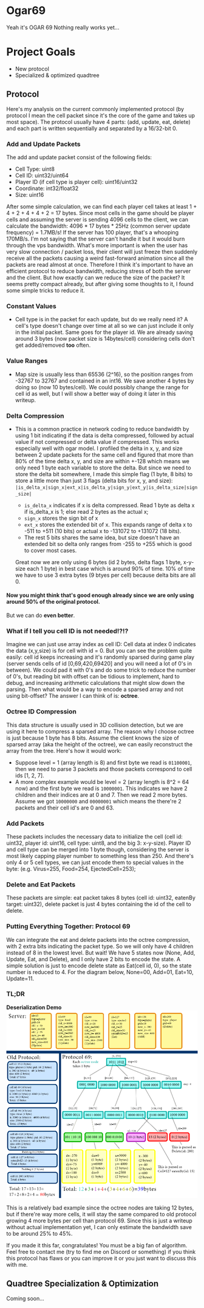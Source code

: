 # <strong> Ogar69 </strong>
Yeah it's OGAR 69
Nothing really works yet...

# Project Goals
* New protocol
* Specialized & optimized quadtree

## Protocol
Here's my analysis on the current commonly implemented protocol (by protocol I mean the cell packet since it's the core of the game and takes up most space). The protocol usually have 4 parts: (add, update, eat, delete) and each part is written sequentially and separated by a 16/32-bit 0. 

### Add and Update Packets
The add and update packet consist of the following fields:
* Cell Type: uint8
* Cell ID: uint32/uint64
* Player ID (if cell type is player cell): uint16/uint32
* Coordinate: int32/float32
* Size: uint16

After some simple calculation, we can find each player cell takes at least 1 + 4 + 2 + 4 + 4 + 2 = 17 bytes. Since most cells in the game should be player cells and assuming the server is sending 4096 cells to the client, we can calculate the bandwidth: 4096 * 17 bytes * 25Hz (common server update frequency) = 1.7MB/s! If the server has 100 player, that's a whooping 170MB/s. I'm not saying that the server can't handle it but it would burn through the vps bandwidth. What's more important is when the user has very slow connection / packet loss, their client will just freeze then suddenly receive all the packets causing a weird fast-forward animation since all the packets are read almost at once. Therefore I think it's important to have an efficient protocol to reduce bandwidth, reducing stress of both the server and the client. But how exactly can we reduce the size of the packet? It seems pretty compact already, but after giving some thoughts to it, I found some simple tricks to reduce it.

### Constant Values
* Cell type is in the packet for each update, but do we really need it? A cell's type doesn't change over time at all so we can just include it only in the initial packet. Same goes for the player id. We are already saving around 3 bytes (now packet size is 14bytes/cell) considering cells don't get added/removed **too** often.

### Value Ranges
* Map size is usually less than 65536 (2^16), so the position ranges from -32767 to 32767 and contained in an int16. We save another 4 bytes by doing so (now 10 bytes/cell). We could possibly change the range for cell id as well, but I will show a better way of doing it later in this writeup.

### Delta Compression
* This is a common practice in network coding to reduce bandwidth by using 1 bit indicating if the data is delta compressed, followed by actual value if not  compressed or delta value if compressed. This works especially well with ogar model. I profiled the delta in x, y, and size between 2 update packets for the same cell and figured that more than 80% of the time delta x, y, and size are within +-128 which means we only need 1 byte each variable to store the delta. But since we need to store the delta bit somewhere, I made this simple flag (1 byte, 8 bits) to store a little more than just 3 flags (delta bits for x, y, and size): `|is_delta_x|sign_x|ext_x|is_delta_y|sign_y|ext_y|is_delta_size|sign_size|`
    * `is_delta_x` indicates if x is delta compressed. Read 1 byte as delta x if is_delta_x is 1; else read 2 bytes as the actual x;
    * `sign_x` stores the sign bit of x
    * `ext_x` stores the extended bit of x. This expands range of delta x to -511 to +511 (10 bits) or actual x to -131072 to +131072 (18 bits).
    * The rest 5 bits shares the same idea, but size doesn't have an extended bit so delta only ranges from -255 to +255 which is good to cover most cases.

    Great now we are only using 6 bytes (id 2 bytes, delta flags 1 byte, x-y-size each 1 byte) in best case which is around 90% of time. 10% of time we have to use 3 extra bytes (9 btyes per cell) because delta bits are all 0.

#### Now you might think that's good enough already since we are only using around 50% of the original protocol.
But we can do **even better**.

### What if I tell you cell ID is not needed!?!?
Imagine we can just use array index as cell ID: Cell data at index 0 indicates the data (x,y,size) is for cell with id = 0. But you can see the problem quite easily: cell id keeps increasing and it's randomly sparsed during game play (server sends cells of id [0,69,420,69420] and you will need a lot of 0's in between). We could pad it with 0's and do some trick to reduce the number of 0's, but reading bit with offset can be tidious to implement, hard to debug, and increasing arithmetic calculations that might slow down the parsing. Then what would be a way to encode a sparsed array and not using bit-offset? The answer I can think of is: **octree**.

### Octree ID Compression
This data structure is usually used in 3D collision detection, but we are using it here to compress a sparsed array. The reason why I choose octree is just because 1 byte has 8 bits. Assume the client knows the size of sparsed array (aka the height of the octree), we can easily reconstruct the array from the tree. Here's how it would work:
* Suppose level = 1 (array length is 8) and first byte we read is `01100001`, then we need to parse 3 packets and those packets correspond to cell ids [1, 2, 7].
* A more complex example would be level = 2 (array length is 8^2 = 64 now) and the first byte we read is `10000001`. This indicates we have 2 children and their indices are at 0 and 7. Then we read 2 more bytes. Assume we got `10000000` and `00000001` which means the there're 2 packets and their cell id's are 0 and 63.

### Add Packets
These packets includes the necessary data to initialize the cell (cell id: uint32, player id: uint16, cell type: uint8, and the big 3: x-y-size). Player ID and cell type can be merged into 1 byte though, considering the server is most likely capping player number to something less than 250. And there's only 4 or 5 cell types, we can just encode them to special values in the byte: (e.g. Virus=255, Food=254, EjectedCell=253); 

### Delete and Eat Packets
These packets are simple: eat packet takes 8 bytes (cell id: uint32, eatenBy target: uint32), delete packet is just 4 bytes containing the id of the cell to delete.

### Putting Everything Together: <strong>Protocol 69</strong>
We can integrate the eat and delete packets into the octree compression, with 2 extra bits indicating the packet type. So we will only have 4 children instead of 8 in the lowest level. But wait! We have 5 states now (None, Add, Update, Eat, and Delete), and I only have 2 bits to encode the state. A simple solution is just to encode delete state as Eat(cell id, 0), so the state number is reduced to 4. For the diagram below, None=00, Add=01, Eat=10, Update=11.

### TL;DR
**Deserialization Demo**
![](https://github.com/Yuu6883/Ogar69/blob/master/img/protocol69.png?raw=true)

This is a relatively bad example since the octree nodes are taking 12 bytes, but if there're way more cells, it will stay the same compared to old protocol growing 4 more bytes per cell than protocol 69. Since this is just a writeup without actual implementation yet, I can only estimate the bandwidth save to be around 25% to 45%.

If you made it this far, congratulates! You must be a big fan of algorithm. Feel free to contact me (try to find me on Discord or something) if you think this protocol has flaws or you can improve it or you just want to discuss this with me.

## Quadtree Specialization & Optimization
Coming soon...
